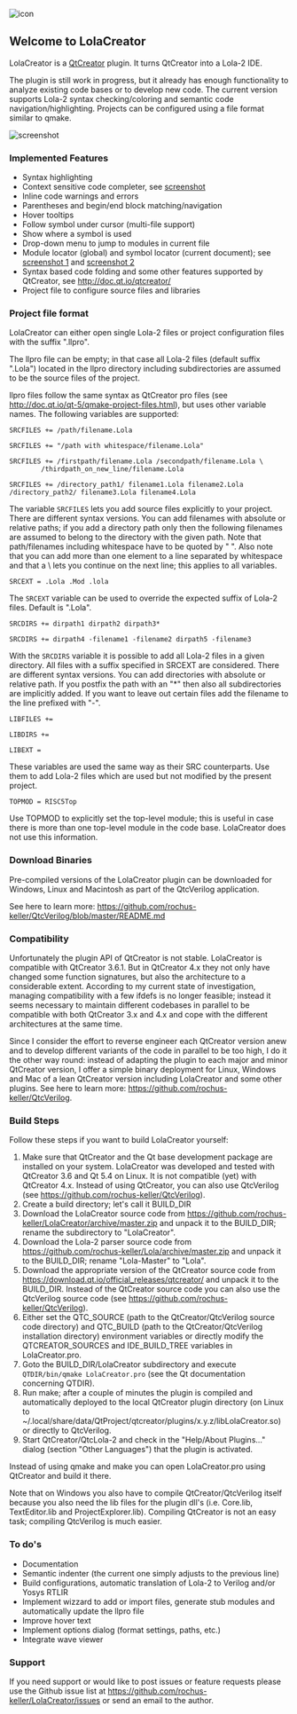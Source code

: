 ![icon](http://software.rochus-keller.info/LolaCreator_100.png)
## Welcome to LolaCreator 

LolaCreator is a [QtCreator](https://download.qt.io/official_releases/qtcreator/) plugin. It turns QtCreator into a Lola-2 IDE. 

The plugin is still work in progress, but it already has enough functionality to analyze existing code bases or to develop new code. The current version supports Lola-2 syntax checking/coloring and semantic code navigation/highlighting. Projects can be configured using a file format similar to qmake.

![screenshot](http://software.rochus-keller.info/lolacreator_screenshot_3.png "LolaCreator Screenshot")


### Implemented Features

- Syntax highlighting 
- Context sensitive code completer, see [screenshot](http://software.rochus-keller.info/vlcreator_completer_screenshot.png)
- Inline code warnings and errors 
- Parentheses and begin/end block matching/navigation
- Hover tooltips
- Follow symbol under cursor (multi-file support)
- Show where a symbol is used 
- Drop-down menu to jump to modules in current file  
- Module locator (global) and symbol locator (current document); see [screenshot 1](http://software.rochus-keller.info/vlcreator_module_locator_screenshot.png) and [screenshot 2](http://software.rochus-keller.info/vlcreator_symbol_locator_screenshot.png)
- Syntax based code folding and some other features supported by QtCreator, see http://doc.qt.io/qtcreator/
- Project file to configure source files and libraries

### Project file format

LolaCreator can either open single Lola-2 files or project configuration files with the suffix ".llpro".

The llpro file can be empty; in that case all Lola-2 files (default suffix ".Lola") located in the llpro directory including subdirectories are assumed to be the source files of the project. 

llpro files follow the same syntax as QtCreator pro files (see http://doc.qt.io/qt-5/qmake-project-files.html), but uses other variable names. The following variables are supported:

`SRCFILES += /path/filename.Lola`

`SRCFILES += "/path with whitespace/filename.Lola"`

```
SRCFILES += /firstpath/filename.Lola /secondpath/filename.Lola \
		/thirdpath_on_new_line/filename.Lola
```
		
`SRCFILES += /directory_path1/ filename1.Lola filename2.Lola /directory_path2/ filename3.Lola filename4.Lola`

The variable `SRCFILES` lets you add source files explicitly to your project. There are different syntax versions. You can add filenames with absolute or relative paths; if you add a directory path only then the following filenames are assumed to belong to the directory with the given path.
Note that path/filenames including whitespace have to be quoted by " ". Also note that you can add more than one element to a line separated by whitespace and that a \ lets you continue on the next line; this applies to all variables.

`SRCEXT = .Lola .Mod .lola`

The `SRCEXT` variable can be used to override the expected suffix of Lola-2 files. Default is ".Lola".


`SRCDIRS += dirpath1 dirpath2 dirpath3*`

`SRCDIRS += dirpath4 -filename1 -filename2 dirpath5 -filename3`

With the `SRCDIRS` variable it is possible to add all Lola-2 files in a given directory. All files with a suffix specified in SRCEXT are considered. There are different syntax versions. You can add directories with absolute or relative path. If you postfix the path with an "*" then also all subdirectories are implicitly added. If you want to leave out certain files add the filename to the line prefixed with "-".

`LIBFILES += `

`LIBDIRS += `

`LIBEXT = `

These variables are used the same way as their SRC counterparts. Use them to add Lola-2 files which are used but not modified by the present project.


`TOPMOD = RISC5Top`

Use TOPMOD to explicitly set the top-level module; this is useful in case there is more than one top-level module in the code base. LolaCreator does not use this information.


### Download Binaries

Pre-compiled versions of the LolaCreator plugin can be downloaded for Windows, Linux and Macintosh as part of the QtcVerilog application.

See here to learn more: https://github.com/rochus-keller/QtcVerilog/blob/master/README.md

### Compatibility

Unfortunately the plugin API of QtCreator is not stable. LolaCreator is compatible with QtCreator 3.6.1. But in QtCreator 4.x they not only have changed some function signatures, but also the architecture to a considerable extent. According to my current state of investigation, managing compatibility with a few ifdefs is no longer feasible; instead it seems necessary to maintain different codebases in parallel to be compatible with both QtCreator 3.x and 4.x and cope with the different architectures at the same time.

Since I consider the effort to reverse engineer each QtCreator version anew and to develop different variants of the code in parallel to be too high, I do it the other way round: instead of adapting the plugin to each major and minor QtCreator version, I offer a simple binary deployment for Linux, Windows and Mac of a lean QtCreator version including LolaCreator and some other plugins. See here to learn more: https://github.com/rochus-keller/QtcVerilog.

### Build Steps
Follow these steps if you want to build LolaCreator yourself:

1. Make sure that QtCreator and the Qt base development package are installed on your system. LolaCreator was developed and tested with QtCreator 3.6 and Qt 5.4 on Linux. It is not compatible (yet) with QtCreator 4.x. Instead of using QtCreator, you can also use QtcVerilog (see https://github.com/rochus-keller/QtcVerilog).
1. Create a build directory; let's call it BUILD_DIR
1. Download the LolaCreator source code from https://github.com/rochus-keller/LolaCreator/archive/master.zip and unpack it to the BUILD_DIR; rename the subdirectory to "LolaCreator".
1. Download the Lola-2 parser source code from https://github.com/rochus-keller/Lola/archive/master.zip and unpack it to the BUILD_DIR; rename "Lola-Master" to "Lola". 
1. Download the appropriate version of the QtCreator source code from https://download.qt.io/official_releases/qtcreator/ and unpack it to the BUILD_DIR. Instead of the QtCreator source code you can also use the QtcVerilog source code (see https://github.com/rochus-keller/QtcVerilog).
1. Either set the QTC_SOURCE (path to the QtCreator/QtcVerilog source code directory) and QTC_BUILD (path to the QtCreator/QtcVerilog installation directory) environment variables or directly modify the QTCREATOR_SOURCES and IDE_BUILD_TREE variables in LolaCreator.pro. 
1. Goto the BUILD_DIR/LolaCreator subdirectory and execute `QTDIR/bin/qmake LolaCreator.pro` (see the Qt documentation concerning QTDIR).
1. Run make; after a couple of minutes the plugin is compiled and automatically deployed to the local QtCreator plugin directory (on Linux to ~/.local/share/data/QtProject/qtcreator/plugins/x.y.z/libLolaCreator.so) or directly to QtcVerilog. 
1. Start QtCreator/QtcLola-2 and check in the "Help/About Plugins..." dialog (section "Other Languages") that the plugin is activated.

Instead of using qmake and make you can open LolaCreator.pro using QtCreator and build it there.

Note that on Windows you also have to compile QtCreator/QtcVerilog itself because you also need the lib files for the plugin dll's (i.e. Core.lib, TextEditor.lib and ProjectExplorer.lib). Compiling QtCreator is not an easy task; compiling QtcVerilog is much easier.

### To do's

- Documentation
- Semantic indenter (the current one simply adjusts to the previous line)
- Build configurations, automatic translation of Lola-2 to Verilog and/or Yosys RTLIR
- Implement wizzard to add or import files, generate stub modules and automatically update the llpro file
- Improve hover text
- Implement options dialog (format settings, paths, etc.)
- Integrate wave viewer

### Support
If you need support or would like to post issues or feature requests please use the Github issue list at https://github.com/rochus-keller/LolaCreator/issues or send an email to the author.



